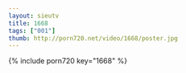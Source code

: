 ```yaml
--- 
layout: sieutv
title: 1668
tags: ["001"]
thumb: http://porn720.net/video/1668/poster.jpg
---
```

{% include porn720 key="1668" %} 
